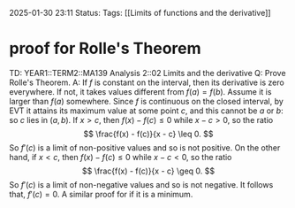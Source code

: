 2025-01-30 23:11
Status: 
Tags: [[Limits of functions and the derivative]]
# proof for Rolle's Theorem

TD: YEAR1::TERM2::MA139 Analysis 2::02 Limits and the derivative
Q: Prove Rolle's Theorem.
A: If $f$ is constant on the interval, then its derivative is zero everywhere. If not, it takes values different from $f(a) = f(b)$. Assume it is larger than $f(a)$ somewhere.
Since $f$ is continuous on the closed interval, by EVT it attains its maximum value at some point $c$, and this cannot be $a$ or $b$: so $c$ lies in $(a, b)$. If $x > c$, then $f(x) - f(c) \leq 0$ while $x - c > 0$, so the ratio
$$
\frac{f(x) - f(c)}{x - c} \leq 0.
$$
So $f'(c)$ is a limit of non-positive values and so is not positive.
On the other hand, if $x < c$, then $f(x) - f(c) \leq 0$ while $x - c < 0$, so the ratio
$$
\frac{f(x) - f(c)}{x - c} \geq 0.
$$
So $f'(c)$ is a limit of non-negative values and so is not negative.
It follows that, $f'(c) = 0$. A similar proof for if it is a minimum.
<!--ID: 1738278935604-->
